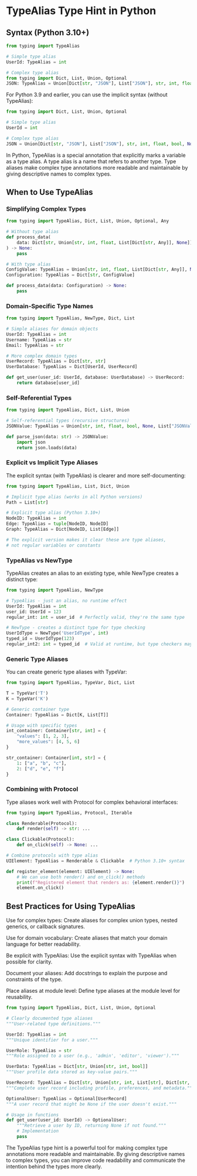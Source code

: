# TypeAlias Type Hint in Python

## Syntax (Python 3.10+)
```python
from typing import TypeAlias

# Simple type alias
UserId: TypeAlias = int

# Complex type alias
from typing import Dict, List, Union, Optional
JSON: TypeAlias = Union[Dict[str, "JSON"], List["JSON"], str, int, float, bool, None]
```

For Python 3.9 and earlier, you can use the implicit syntax (without TypeAlias):
```python
from typing import Dict, List, Union, Optional

# Simple type alias
UserId = int

# Complex type alias
JSON = Union[Dict[str, "JSON"], List["JSON"], str, int, float, bool, None]
```

In Python, TypeAlias is a special annotation that explicitly marks a variable as a type alias. A type alias is a name that refers to another type. Type aliases make complex type annotations more readable and maintainable by giving descriptive names to complex types.

## When to Use TypeAlias

### Simplifying Complex Types
```python
from typing import TypeAlias, Dict, List, Union, Optional, Any

# Without type alias
def process_data(
    data: Dict[str, Union[str, int, float, List[Dict[str, Any]], None]]
) -> None:
    pass

# With type alias
ConfigValue: TypeAlias = Union[str, int, float, List[Dict[str, Any]], None]
Configuration: TypeAlias = Dict[str, ConfigValue]

def process_data(data: Configuration) -> None:
    pass
```

### Domain-Specific Type Names
```python
from typing import TypeAlias, NewType, Dict, List

# Simple aliases for domain objects
UserId: TypeAlias = int
Username: TypeAlias = str
Email: TypeAlias = str

# More complex domain types
UserRecord: TypeAlias = Dict[str, str]
UserDatabase: TypeAlias = Dict[UserId, UserRecord]

def get_user(user_id: UserId, database: UserDatabase) -> UserRecord:
    return database[user_id]
```

### Self-Referential Types
```python
from typing import TypeAlias, Dict, List, Union

# Self-referential types (recursive structures)
JSONValue: TypeAlias = Union[str, int, float, bool, None, List["JSONValue"], Dict[str, "JSONValue"]]

def parse_json(data: str) -> JSONValue:
    import json
    return json.loads(data)
```

### Explicit vs Implicit Type Aliases
The explicit syntax (with TypeAlias) is clearer and more self-documenting:
```python
from typing import TypeAlias, List, Dict, Union

# Implicit type alias (works in all Python versions)
Path = List[str]

# Explicit type alias (Python 3.10+)
NodeID: TypeAlias = int
Edge: TypeAlias = tuple[NodeID, NodeID]
Graph: TypeAlias = Dict[NodeID, List[Edge]]

# The explicit version makes it clear these are type aliases,
# not regular variables or constants
```

### TypeAlias vs NewType
TypeAlias creates an alias to an existing type, while NewType creates a distinct type:
```python
from typing import TypeAlias, NewType

# TypeAlias - just an alias, no runtime effect
UserId: TypeAlias = int
user_id: UserId = 123
regular_int: int = user_id  # Perfectly valid, they're the same type

# NewType - creates a distinct type for type checking
UserIdType = NewType('UserIdType', int)
typed_id = UserIdType(123)
regular_int2: int = typed_id  # Valid at runtime, but type checkers may warn
```

### Generic Type Aliases
You can create generic type aliases with TypeVar:
```python
from typing import TypeAlias, TypeVar, Dict, List

T = TypeVar('T')
K = TypeVar('K')

# Generic container type
Container: TypeAlias = Dict[K, List[T]]

# Usage with specific types
int_container: Container[str, int] = {
    "values": [1, 2, 3],
    "more_values": [4, 5, 6]
}

str_container: Container[int, str] = {
    1: ["a", "b", "c"],
    2: ["d", "e", "f"]
}
```

### Combining with Protocol
Type aliases work well with Protocol for complex behavioral interfaces:
```python
from typing import TypeAlias, Protocol, Iterable

class Renderable(Protocol):
    def render(self) -> str: ...

class Clickable(Protocol):
    def on_click(self) -> None: ...

# Combine protocols with type alias
UIElement: TypeAlias = Renderable & Clickable  # Python 3.10+ syntax

def register_element(element: UIElement) -> None:
    # We can use both render() and on_click() methods
    print(f"Registered element that renders as: {element.render()}")
    element.on_click()
```

## Best Practices for Using TypeAlias
Use for complex types: Create aliases for complex union types, nested generics, or callback signatures.

Use for domain vocabulary: Create aliases that match your domain language for better readability.

Be explicit with TypeAlias: Use the explicit syntax with TypeAlias when possible for clarity.

Document your aliases: Add docstrings to explain the purpose and constraints of the type.

Place aliases at module level: Define type aliases at the module level for reusability.

```python
from typing import TypeAlias, Dict, List, Union, Optional

# Clearly documented type aliases
"""User-related type definitions."""

UserId: TypeAlias = int
"""Unique identifier for a user."""

UserRole: TypeAlias = str
"""Role assigned to a user (e.g., 'admin', 'editor', 'viewer')."""

UserData: TypeAlias = Dict[str, Union[str, int, bool]]
"""User profile data stored as key-value pairs."""

UserRecord: TypeAlias = Dict[str, Union[str, int, List[str], Dict[str, str]]]
"""Complete user record including profile, preferences, and metadata."""

OptionalUser: TypeAlias = Optional[UserRecord]
"""A user record that might be None if the user doesn't exist."""

# Usage in functions
def get_user(user_id: UserId) -> OptionalUser:
    """Retrieve a user by ID, returning None if not found."""
    # Implementation
    pass
```

The TypeAlias type hint is a powerful tool for making complex type annotations more readable and maintainable. By giving descriptive names to complex types, you can improve code readability and communicate the intention behind the types more clearly.
